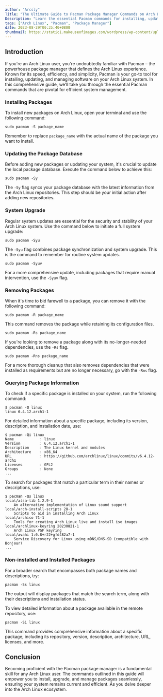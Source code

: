 ```yaml
---
author: "Arcsly"
Title: "The Ultimate Guide to Pacman Package Manager Commands on Arch Linux"
Description: "Learn the essential Pacman commands for installing, updating, and managing packages on your Arch Linux system. Master the art of software management with this comprehensive guide to Pacman, the powerhouse package manager."
tags: ["Arch Linux", "Pacman", "Package Manager"]
date: 2023-08-29T00:35:40+0800
thumbnail: https://static1.makeuseofimages.com/wordpress/wp-content/uploads/2022/04/pacman-guide-for-arch-linux.jpg
---
```


## Introduction

If you're an Arch Linux user, you're undoubtedly familiar with Pacman – the powerhouse package manager that defines the Arch Linux experience. Known for its speed, efficiency, and simplicity, Pacman is your go-to tool for installing, updating, and managing software on your Arch Linux system. In this comprehensive guide, we'll take you through the essential Pacman commands that are pivotal for efficient system management.

### Installing Packages

To install new packages on Arch Linux, open your terminal and use the following command:

```shell
sudo pacman -S package_name
```

Remember to replace `package_name` with the actual name of the package you want to install.

### Updating the Package Database

Before adding new packages or updating your system, it's crucial to update the local package database. Execute the command below to achieve this:

```shell
sudo pacman -Sy
```

The `-Sy` flag syncs your package database with the latest information from the Arch Linux repositories. This step should be your initial action after adding new repositories.

### System Upgrade

Regular system updates are essential for the security and stability of your Arch Linux system. Use the command below to initiate a full system upgrade:

```shell
sudo pacman -Syu
```

The `-Syu` flag combines package synchronization and system upgrade. This is the command to remember for routine system updates.

```shell
sudo pacman -Syuv
```

For a more comprehensive update, including packages that require manual intervention, use the `-Syuv` flag.

### Removing Packages

When it's time to bid farewell to a package, you can remove it with the following command:

```shell
sudo pacman -R package_name
```

This command removes the package while retaining its configuration files.

```shell
sudo pacman -Rs package_name
```

If you're looking to remove a package along with its no-longer-needed dependencies, use the `-Rs` flag.

```shell
sudo pacman -Rns package_name
```

For a more thorough cleanup that also removes dependencies that were installed as requirements but are no longer necessary, go with the `-Rns` flag.

### Querying Package Information

To check if a specific package is installed on your system, run the following command:

```shell
$ pacman -Q linux
linux 6.4.12.arch1-1
```

For detailed information about a specific package, including its version, description, and installation date, use:

```shell
$ pacman -Qi linux       
Name            : linux
Version         : 6.4.12.arch1-1
Description     : The Linux kernel and modules
Architecture    : x86_64
URL             : https://github.com/archlinux/linux/commits/v6.4.12-arch1
Licenses        : GPL2
Groups          : None
...
```

To search for packages that match a particular term in their names or descriptions, use:

```shell
$ pacman -Qs linux      
local/alsa-lib 1.2.9-1
    An alternative implementation of Linux sound support
local/arch-install-scripts 28-1
    Scripts to aid in installing Arch Linux
local/archiso 71-1
    Tools for creating Arch Linux live and install iso images
local/archlinux-keyring 20230821-1
    Arch Linux PGP keyring
local/avahi 1:0.8+r22+gfd482a7-1
    Service Discovery for Linux using mDNS/DNS-SD (compatible with Bonjour)
...
```

### Non-installed and Installed Packages

For a broader search that encompasses both package names and descriptions, try:

```shell
pacman -Ss linux
```

The output will display packages that match the search term, along with their descriptions and installation status.

To view detailed information about a package available in the remote repository, use:

```shell
pacman -Si linux       
```

This command provides comprehensive information about a specific package, including its repository, version, description, architecture, URL, licenses, and more.

## Conclusion

Becoming proficient with the Pacman package manager is a fundamental skill for any Arch Linux user. The commands outlined in this guide will empower you to install, upgrade, and manage packages seamlessly, ensuring your system remains current and efficient. As you delve deeper into the Arch Linux ecosystem.
